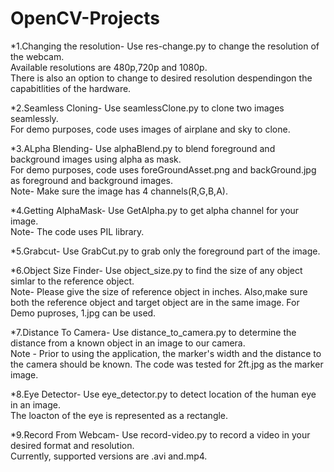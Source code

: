 # OpenCV-Projects
*1.Changing the resolution-
Use res-change.py to change the resolution of the webcam.<br/>
Available resolutions  are 480p,720p and 1080p.<br/>
There is also an option to change to desired resolution despendingon the capabitlities of the hardware.


*2.Seamless Cloning-
Use seamlessClone.py to clone two images seamlessly.<br/>
For demo purposes, code uses images of airplane and sky to clone.


*3.ALpha Blending-
Use alphaBlend.py to blend foreground and background images using alpha as mask.<br/>
For demo purposes, code uses foreGroundAsset.png and backGround.jpg as foreground and background images.<br/>
Note- Make sure the image has 4 channels(R,G,B,A).

*4.Getting AlphaMask-
Use GetAlpha.py to get alpha channel for your image.<br/>
Note- The code uses PIL library.

*5.Grabcut-
Use GrabCut.py to grab only the foreground part of the image.

*6.Object Size Finder-
Use object_size.py to find the size of any object simlar to the reference object.<br/>
Note- Please give the size of reference object in inches. Also,make sure both the reference object and target object are in the same image. For Demo puproses, 1.jpg can be used.

*7.Distance To Camera-
Use distance_to_camera.py to determine the distance from a known object in an image to our camera.<br/>
Note - Prior to using the application, the marker's width and the distance to the camera should be known. The code was tested for 2ft.jpg as the marker image.

*8.Eye Detector-
Use eye_detector.py to detect location of the human eye in an image.<br/>
The loacton of the eye is represented as a rectangle.

*9.Record From Webcam-
Use record-video.py to record a video in your desired format and resolution.<br/>
Currently, supported versions are .avi and.mp4.
